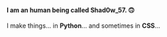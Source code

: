 #### I am an human being called Shad0w_57. 🙃
I make things... in __Python__... and sometimes in __CSS__...

<!---
Shad0w57/Shad0w57 is a ✨ special ✨ repository because its `README.md` (this file) appears on your GitHub profile.
You can click the Preview link to take a look at your changes.
--->
